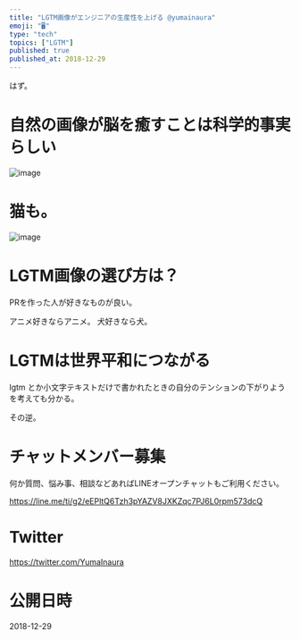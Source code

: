 ```yaml
---
title: "LGTM画像がエンジニアの生産性を上げる @yumainaura"
emoji: "🖥"
type: "tech"
topics: ["LGTM"]
published: true
published_at: 2018-12-29
---
```


はず。

# 自然の画像が脳を癒すことは科学的事実らしい

![image](https://user-images.githubusercontent.com/13635059/50536778-6d1d8b80-0b9b-11e9-9d7c-cc99dff1c754.png)

# 猫も。

![image](https://user-images.githubusercontent.com/13635059/50536784-7ad31100-0b9b-11e9-9791-3e2ba67392f2.png)

# LGTM画像の選び方は？

PRを作った人が好きなものが良い。

アニメ好きならアニメ。
犬好きなら犬。

# LGTMは世界平和につながる

lgtm とか小文字テキストだけで書かれたときの自分のテンションの下がりようを考えても分かる。

その逆。








<!-- Update From Qiita API -->

# チャットメンバー募集


何か質問、悩み事、相談などあればLINEオープンチャットもご利用ください。

https://line.me/ti/g2/eEPltQ6Tzh3pYAZV8JXKZqc7PJ6L0rpm573dcQ





# Twitter


https://twitter.com/YumaInaura


<!-- Update From Qiita API -->



# 公開日時

2018-12-29
